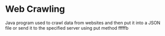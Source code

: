 # Web Crawling
Java program used to crawl data from websites and then put it into a JSON file or send it to the specified server using put method
fffffb
